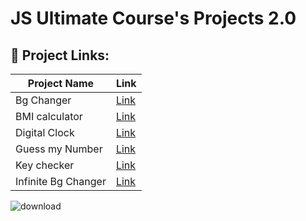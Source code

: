 # JS Ultimate Course's Projects 2.0

## 🧩 Project Links:

| Project Name           | Link                         |
|------------------------|------------------------------|
| Bg Changer                  | [Link](https://dulcet-tapioca-09eb04.netlify.app/)                    |
| BMI calculator            | [Link](https://steady-kitten-6a6222.netlify.app/)                    |
| Digital Clock    | [Link](https://creative-tapioca-a29246.netlify.app/)                    |
| Guess my Number    | [Link](https://melodious-puffpuff-f8f831.netlify.app/)                    |
| Key checker    | [Link](https://dancing-pegasus-488e1c.netlify.app/)                    |
| Infinite Bg Changer    | [Link](https://leafy-wisp-bafaf5.netlify.app/)                    |


![download](https://github.com/user-attachments/assets/10ba2117-22db-4ba8-a987-33f7af1f9ddf)
